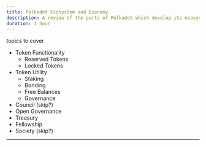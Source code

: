 ```yaml
---
title: Polkadot Ecosystem and Economy
description: A review of the parts of Polkadot which develop its ecosystem and economy.
duration: 1 hour
---
```


topics to cover


- Token Functionality
	- Reserved Tokens
	- Locked Tokens
- Token Utility
	- Staking
	- Bonding
	- Free Balances
	- Governance
- Council (skip?)
- Open Governance
- Treasury
- Fellowship
- Society (skip?)


---
